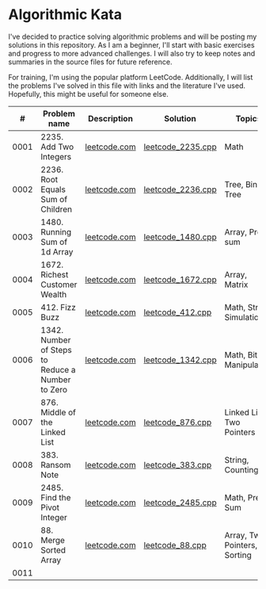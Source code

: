 # Algorithmic Kata
I've decided to practice solving algorithmic problems and will be posting my solutions in this repository. As I am a beginner, I'll start with basic exercises and progress to more advanced challenges. I will also try to keep notes and summaries in the source files for future reference.

For training, I'm using the popular platform LeetCode. Additionally, I will list the problems I've solved in this file with links and the literature I've used. Hopefully, this might be useful for someone else.

|   #   |    Problem name    |    Description    |    Solution    |     Topics     |
|-------|--------------------|-------------------|----------------|----------------|
|  0001 | 2235. Add Two Integers | [leetcode.com](https://leetcode.com/problems/add-two-integers/)  | [leetcode_2235.cpp](https://github.com/cppikigai/algorithms_kata/blob/main/solutions/leetcode_2235.cpp)| Math |
|  0002 | 2236. Root Equals Sum of Children | [leetcode.com](https://leetcode.com/problems/root-equals-sum-of-children/)  | [leetcode_2236.cpp](https://github.com/cppikigai/algorithms_kata/blob/main/solutions/leetcode_2236.cpp)| Tree, Binary Tree |
|  0003 | 1480. Running Sum of 1d Array | [leetcode.com](https://leetcode.com/problems/running-sum-of-1d-array/)  | [leetcode_1480.cpp](https://github.com/cppikigai/algorithms_kata/blob/main/solutions/leetcode_1480.cpp) | Array, Prefix sum |
|  0004 | 1672. Richest Customer Wealth | [leetcode.com](https://leetcode.com/problems/richest-customer-wealth/) | [leetcode_1672.cpp](https://github.com/cppikigai/algorithms_kata/blob/main/solutions/leetcode_1672.cpp) | Array, Matrix |
|  0005 | 412. Fizz Buzz | [leetcode.com](https://leetcode.com/problems/fizz-buzz/description/) | [leetcode_412.cpp](https://github.com/cppikigai/algorithms_kata/blob/main/solutions/leetcode_412.cpp) | Math, String, Simulation |
|  0006 | 1342. Number of Steps to Reduce a Number to Zero | [leetcode.com](https://leetcode.com/problems/number-of-steps-to-reduce-a-number-to-zero/) | [leetcode_1342.cpp](https://github.com/cppikigai/algorithms_kata/blob/main/solutions/leetcode_1342.cpp) | Math, Bit Manipulation |
|  0007 | 876. Middle of the Linked List | [leetcode.com](https://leetcode.com/problems/middle-of-the-linked-list/) | [leetcode_876.cpp](https://github.com/cppikigai/algorithms_kata/blob/main/solutions/leetcode_876.cpp) | Linked List, Two Pointers |
|  0008 | 383. Ransom Note | [leetcode.com](https://leetcode.com/problems/ransom-note/) | [leetcode_383.cpp](https://github.com/cppikigai/algorithms_kata/blob/main/solutions/leetcode_383.cpp) | String, Counting |
|  0009 | 2485. Find the Pivot Integer | [leetcode.com](https://leetcode.com/problems/find-the-pivot-integer/) | [leetcode_2485.cpp](https://github.com/cppikigai/algorithms_kata/blob/main/solutions/leetcode_2485.cpp) | Math, Prefix Sum |
|  0010 | 88. Merge Sorted Array | [leetcode.com](https://leetcode.com/problems/merge-sorted-array/) | [leetcode_88.cpp](https://github.com/cppikigai/algorithms_kata/blob/main/solutions/leetcode_88.cpp) | Array, Two Pointers, Sorting |
|  0011 |  |  |  |  |